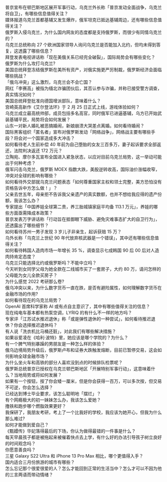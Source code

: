 普京宣布在顿巴斯地区展开军事行动，乌克兰外长称「普京发动全面战争，乌克兰将自卫」，有哪些信息值得关注？  
媒体报道乌克兰首都基辅又发生爆炸，俄军坦克已抵达基辅周边，还有哪些信息值得关注？  
俄罗斯入侵乌克兰，为什么国内网友的态度都是支持俄罗斯，而很少有同情乌克兰的？  
乌克兰总统称向 27 个欧洲国家领导人询问乌克兰是否能加入北约，但均未得到答复，这透露了哪些信息？  
拜登发表电视讲话称「现在美俄关系已经完全破裂」，国际局势会有哪些变化？  
俄罗斯为什么攻打乌克兰?  
美国总统拜登冻结俄罗斯在美所有资产，对俄实施更严厉制裁，俄罗斯经济会面临哪些挑战？  
「俄乌冲突」这么激烈，乌克兰会不会亡国？  
网红「李赛高」被指为缅北诈骗团伙后，其否认参与诈骗，并称已接受警方调查，真实情况如何？  
美国总统拜登批准向德国增派部队，意味着什么？  
宫崎英高新作《艾尔登法环》于 2 月 25 日正式上线，游戏体验如何？  
乌克兰成立最高统帅部，成员包括多名高官，同时俄军已进逼基辅，乌方已开始武装基辅平民，局势将会如何发展？  
山东一对新人婚礼被恶搞婚闹，新娘崩溃大哭差点离婚。如何看待婚闹？  
国际黑客组织「匿名者」宣布对俄罗斯发动「网络战争」，网络战主要有哪些手段？将会对一个国家造成多大冲击？  
如何看待老人生前补偿 40 年前为自己堕胎的女友三百多万，妻子起诉要求全部返还，法院判决返还 172 万元？  
立陶宛、摩尔多瓦宣布全国进入紧急状态，以应对目前乌克兰局势，这一举动可能出于何种考虑？  
俄军闪击乌克兰，俄罗斯 MOEX 指数大跌，美股逆转收高，国际油价涨幅收窄，冲突对全球的影响有哪些？  
如何看待外交部就乌克兰问题表态「如何尊重国家主权和领土完整，美方恐怕没有资格告诉中方怎么做！」？  
父亲去世五年，母亲拒不告诉我父亲遗产的真实数额，也并不想给我应得的遗产份额，我该怎么办？  
专家提出「中国养娃全球第二贵，养三胎城镇家庭平均备 113.1 万元」，养娃的哪些方面亟需降成本政策？  
普京发表万字讲话称「行动旨在抵御眼下威胁、避免灾难事态扩大的自卫行为」，还透露出了哪些细节？  
如何看待苏州一男子发现 3 岁儿子非亲生，起诉获赔 15 万？  
乌外长称「乌克兰上世纪 90 年代放弃核武器是一个错误」，其中还有哪些信息值得关注？  
如何看待韩国人造肉市场一年增长 35 %，调查显示七成韩国 90 后 00 后对人造肉持肯定态度？  
乌克兰只能选择北约或俄罗斯吗？不能中立吗？  
今天听到女同学父母为她全款在二线城市买了一套房子，大约 80 万，请问怎样的父母能为女儿全款买房子？  
为什么感觉 2022 考研那么卷?  
俄乌冲突以来，为什么数字货币一直在跌，是否有避险属性，如何理解数字货币在金融市场的作用?  
如何看待现在的乌克兰局势？  
OpenAI 首席科学家称 AI 或有点自主意识了，其中有哪些值得关注的信息？  
现在纯电车基本都有热泵空调，LYRIQ 的有什么不一样的地方吗？  
专家评「江苏试水推迟退休」称「或是弹性退休的一种尝试」，如何看待推迟退休？你会选择推迟退休吗？  
有人说「洗衣机比马桶还脏」，对此我们有哪些解决措施？  
如果谷爱凌在《哈利·波特》里，她应该是哪个学院的？为什么？  
有一个脾气特别暴躁的男朋友是一种怎么样的体验？  
俄乌边境局势升级后，俄罗斯卢布和证券大跌触发熔断，目前已暂停交易，这会如何影响全球金融市场？  
为什么坐火车和高铁的部分人喜欢没到点的时候排队检票呢？  
俄罗斯总统普京已授权在乌克兰顿巴斯地区「开展特别军事行动」，这意味着什么？当地局势或将如何发展？  
如果有一个按钮，按了你会矮一厘米，但是你会获得一百万，可以多次按，但交易不可逆，你会怎么选择？  
已经达到博士毕业要求，该怎么聪明地「摆烂」？  
有个网瘾极大的初一妹妹怎么办，我该怎么爱她？  
撸铁和跑步哪个燃脂效果更好？  
我保研了，我朋友考研，考上了一个比我好的学校，我应该为她开心，但我为什么那么难过?  
如何才能做到爱自己？  
《甄嬛传》华妃落得最后的下场，你认为做得最错的一件事是什么？  
每天早晨孩子都是被拖起来被催着快点去上学，有什么好的办法引导孩子树立良好的时间观念吗？  
你愿意善良吗？  
三星 Galaxy S22 Ultra 和 iPhone 13 Pro Max 相比，哪个更值得入手？  
国内适合三月份旅游的城市有哪些？  
怎么忘记那个很爱很爱的人？怎么才能回到正常的生活当中？怎么才可以不因为他的三言两语而带动情绪？  
